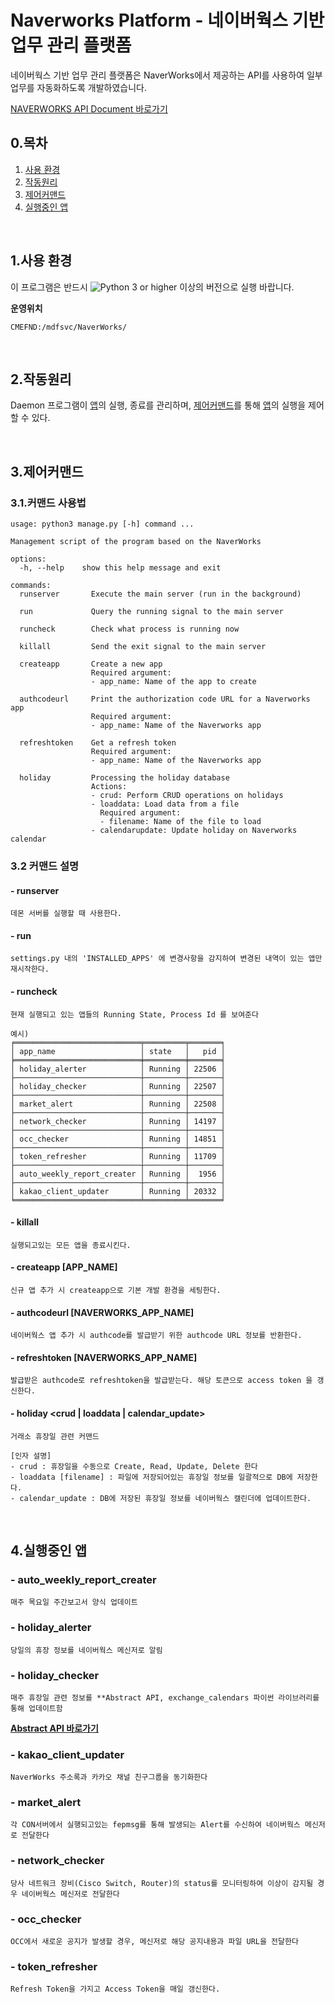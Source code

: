 # Naverworks Platform - 네이버웍스 기반 업무 관리 플랫폼
네이버웍스 기반 업무 관리 플랫폼은 NaverWorks에서 제공하는 API를 사용하여 일부 업무를 자동화하도록 개발하였습니다.

 [NAVERWORKS API Document 바로가기](https://developers.worksmobile.com/kr/docs/introduction?lang=ko)

## 0.목차

1. [사용 환경](#1사용-환경)
2. [작동원리](#2작동원리)
3. [제어커맨드](#3제어커맨드)
4. [실행중인 앱](#4실행중인-앱)

<br>

## 1.사용 환경
이 프로그램은 반드시 ![Python 3 or higher](https://img.shields.io/badge/python-3+-blue.svg) 이상의 버전으로 실행 바랍니다.

**운영위치**
```plaintext
CMEFND:/mdfsvc/NaverWorks/
```
<br>

## 2.작동원리
Daemon 프로그램이 [앱](#4실행중인-앱)의 실행, 종료를 관리하며, [제어커맨드](#3제어커맨드)를 통해 [앱](#4실행중인-앱)의 실행을 제어할 수 있다.

<br>

## 3.제어커맨드
### 3.1.커맨드 사용법

```plaintext
usage: python3 manage.py [-h] command ...

Management script of the program based on the NaverWorks

options:
  -h, --help    show this help message and exit

commands:
  runserver       Execute the main server (run in the background)

  run             Query the running signal to the main server

  runcheck        Check what process is running now

  killall         Send the exit signal to the main server

  createapp       Create a new app
                  Required argument:
                  - app_name: Name of the app to create

  authcodeurl     Print the authorization code URL for a Naverworks app
                  Required argument:
                  - app_name: Name of the Naverworks app

  refreshtoken    Get a refresh token
                  Required argument:
                  - app_name: Name of the Naverworks app

  holiday         Processing the holiday database
                  Actions:
                  - crud: Perform CRUD operations on holidays
                  - loaddata: Load data from a file
                    Required argument:
                    - filename: Name of the file to load
                  - calendarupdate: Update holiday on Naverworks calendar
```
### 3.2 커맨드 설명
#### - runserver
```plaintext
데몬 서버를 실행할 때 사용한다.
```
#### - run
```plaintext
settings.py 내의 'INSTALLED_APPS' 에 변경사항을 감지하여 변경된 내역이 있는 앱만 재시작한다.
```
#### - runcheck
```plaintext
현재 실행되고 있는 앱들의 Running State, Process Id 를 보여준다

예시)
╒════════════════════════════╤═════════╤═══════╕
│ app_name                   │ state   │   pid │
╞════════════════════════════╪═════════╪═══════╡
│ holiday_alerter            │ Running │ 22506 │
├────────────────────────────┼─────────┼───────┤
│ holiday_checker            │ Running │ 22507 │
├────────────────────────────┼─────────┼───────┤
│ market_alert               │ Running │ 22508 │
├────────────────────────────┼─────────┼───────┤
│ network_checker            │ Running │ 14197 │
├────────────────────────────┼─────────┼───────┤
│ occ_checker                │ Running │ 14851 │
├────────────────────────────┼─────────┼───────┤
│ token_refresher            │ Running │ 11709 │
├────────────────────────────┼─────────┼───────┤
│ auto_weekly_report_creater │ Running │  1956 │
├────────────────────────────┼─────────┼───────┤
│ kakao_client_updater       │ Running │ 20332 │
╘════════════════════════════╧═════════╧═══════╛
```
#### - killall
```plaintext
실행되고있는 모든 앱을 종료시킨다.
```
#### - createapp [APP_NAME]
```plaintext
신규 앱 추가 시 createapp으로 기본 개발 환경을 세팅한다.
```
#### - authcodeurl [NAVERWORKS_APP_NAME]
```plaintext
네이버웍스 앱 추가 시 authcode를 발급받기 위한 authcode URL 정보를 반환한다.
```
#### - refreshtoken [NAVERWORKS_APP_NAME]
```plaintext
발급받은 authcode로 refreshtoken을 발급받는다. 해당 토큰으로 access token 을 갱신한다.
```
#### - holiday <crud | loaddata | calendar_update>
```plaintext
거래소 휴장일 관련 커맨드

[인자 설명]
- crud : 휴장일을 수동으로 Create, Read, Update, Delete 한다
- loaddata [filename] : 파일에 저장되어있는 휴장일 정보를 일괄적으로 DB에 저장한다.
- calendar_update : DB에 저장된 휴장일 정보를 네이버웍스 캘린더에 업데이트한다.
```

<br>

## 4.실행중인 앱
### - auto_weekly_report_creater
```plaintext
매주 목요일 주간보고서 양식 업데이트
```
### - holiday_alerter
```plaintext
당일의 휴장 정보를 네이버웍스 메신저로 알림
```
### - holiday_checker
```plaintext
매주 휴장일 관련 정보를 **Abstract API, exchange_calendars 파이썬 라이브러리를 통해 업데이트함
```
[**Abstract API 바로가기**](https://app.abstractapi.com/api/holidays/pricing)

### - kakao_client_updater
```plaintext
NaverWorks 주소록과 카카오 채널 친구그룹을 동기화한다
```
### - market_alert
```plaintext
각 CON서버에서 실행되고있는 fepmsg를 통해 발생되는 Alert를 수신하여 네이버웍스 메신저로 전달한다
```
### - network_checker
```plaintext
당사 네트워크 장비(Cisco Switch, Router)의 status를 모니터링하여 이상이 감지될 경우 네이버웍스 메신저로 전달한다
```
### - occ_checker
```plaintext
OCC에서 새로운 공지가 발생할 경우, 메신저로 해당 공지내용과 파일 URL을 전달한다
```
### - token_refresher
```plaintext
Refresh Token을 가지고 Access Token을 매일 갱신한다.
```

